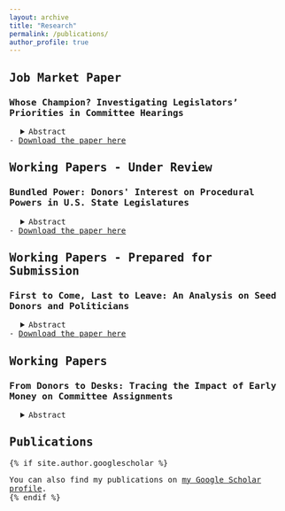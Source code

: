 ```yaml
---
layout: archive
title: "Research"
permalink: /publications/
author_profile: true
---
```

<span style="font-family: 'Lucida Console', monospace;">

## Job Market Paper
### Whose Champion? Investigating Legislators’ Priorities in Committee Hearings
 <div style="margin-left: 20px;">
<details>
  <summary> Abstract </summary>
  Whose interests do legislators advocate for in lawmaking? The literature has extensively explored the incentives shaping legislators' behavior, with particular focus on the roles of donors and constituents. This study specifically examines the influence of early donors ("seed interests") on legislators' actions during committee hearings. By analyzing transcripts from committee hearings in the 107th to 117th sessions of the House of Representatives using supervised and semi-supervised topic models, and cross-validating the results with an AI assistant, I investigate whether legislators prioritize their seed interests over those of their constituents or largest donors, especially in relation to the electoral conditions under which these relationships were formed. The findings reveal that legislators are more likely to advocate for seed donors when they secured their seat through open-seat primaries followed by non-competitive general elections. In contrast, legislators show less consistent support for seed donors when elected through more competitive routes, where they are incentivized to appeal to the broader electorate. These results highlight a new type of interest group-legislator relationship that may help explain legislators' lawmaking behavior.
</details>
       </div>
  - <a href="https://www.dropbox.com/scl/fi/u9vvy1m1ap964dhzf2ovn/chun_whose_champion.pdf?rlkey=l29go1jndpy0x3mrdoyl4oq6n&st=wk4n2mnx&dl=0">Download the paper here</a>
  
## Working Papers - Under Review
### Bundled Power: Donors' Interest on Procedural Powers in U.S. State Legislatures
 <div style="margin-left: 20px;">
<details>
  <summary> Abstract </summary>
I examine the extent to which interest groups attend to institutional rules and procedures of lawmaking by assessing how they reward legislators with different types of procedural authority. I begin by unpacking a widely used measure of influence —- ``committee assignment power'' -- and show that its apparent effect on campaign contributions is composition-sensitive, driven by a few states and legislators. When compared across models, the explanatory weight of assignment power shifts towards leadership offices such as the Speaker and Senate President, suggesting that donors are not valuing assignment authority in isolation. Linking this analysis to Anzia and Jackman’s (2013) coding of procedural powers, I demonstrate that what looks like donor responsiveness to assignment power is in fact most strongly tied to agenda-setting and gatekeeping tools. Contributions flow primarily to a bundled package of leadership powers that structure lawmaking, rather than to a single procedural lever.
</details>
   </div>
  - <a href="https://www.dropbox.com/scl/fi/9xghx2ou4t5ax79jllhm3/chun_bundledpower.pdf?rlkey=j4l8ltmwmlw1itgpo6x14od2u&st=h35iwf8s&dl=0">Download the paper here</a>

## Working Papers - Prepared for Submission
### First to Come, Last to Leave: An Analysis on Seed Donors and Politicians 
  <div style="margin-left: 20px;">
<details>
  <summary> Abstract </summary>
 Who supports first-time candidates, and why? This paper investigates whether pre-primary donors—“seed interests”—are more loyal over time than “bandwagon
interests” who begin giving only after a candidate wins their first primary. Drawing on PAC donations to freshman cohorts in the 102nd to 115th Houses of Representatives, I examine three dimensions of donor loyalty: longevity (total duration of
support), durability (likelihood of exit), and resilience (likelihood of returning after a lapse). Using OLS and Cox proportional hazards models, I find that seed interests support legislators for more elections and are 13% less likely to stop donating, with the most durable relationships found among donors to open-seat primary winners. Transition models show that seed donors are also more likely to resume support after a lapse, particularly when defined narrowly as early donors to open-seat winners.
PAC-level analyses confirm these patterns, while highlighting that donor resilience is coordinated at the interest-group level. These findings suggest that early donations—especially in open-seat primaries—reflect deliberate, long-term investments in access and influence, with important implications for understanding strategic donor behavior and legislative representation.
</details>
    </div>
  - <a href="https://www.dropbox.com/scl/fi/ap83dk2jjnbg8tb4rzifc/chun_first_to_come.pdf?rlkey=8jwtk3f9d5q1zaogesk5jv20e&st=zi4b17ry&dl=0">Download the paper here</a>
    
## Working Papers 
### From Donors to Desks: Tracing the Impact of Early Money on Committee Assignments
 <div style="margin-left: 20px;">
<details>
  <summary> Abstract </summary>
 I look at whether legislators try to sit in committees whose jurisdictions is related to their seed donors’ interests. I define committee jurisdiction in two ways: (1) by examining donations to committee members in the past election cycle and (2) by identifying where bills on specific policy interests were assigned from the floor. To test whether legislators join committees aligned with their seed donors’ interests, I analyze the match rates between MCs’ seed donor interests and committee affiliations over their careers. I also run a survival model, treating placement on a seed interest-related committee as an event, and compare the time it takes for MCs to join a seed donor interest committee versus a bandwagon interest committee. I find that most legislators secure a position on a seed donor-related committee by their fourth cycle, with Republicans doing so earlier and at a higher rate than Democrats.
</details>
    </div>

## Publications
{% if site.author.googlescholar %}
  <div class="wordwrap">You can also find my publications on <a href="{{site.author.googlescholar}}">my Google Scholar profile</a>.</div>
{% endif %}

